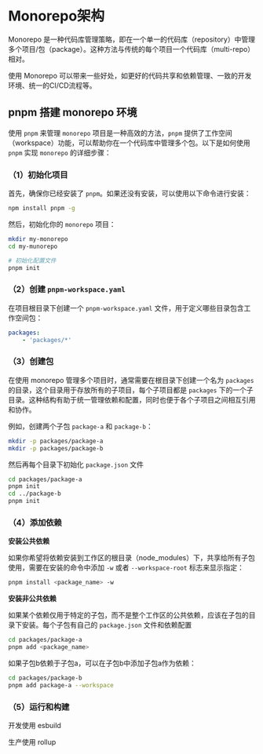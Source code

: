 # Monorepo架构

Monorepo 是一种代码库管理策略，即在一个单一的代码库（repository）中管理多个项目/包（package）。这种方法与传统的每个项目一个代码库（multi-repo）相对。

使用 Monorepo 可以带来一些好处，如更好的代码共享和依赖管理、一致的开发环境、统一的CI/CD流程等。





## pnpm 搭建 monorepo 环境

使用 `pnpm` 来管理 `monorepo` 项目是一种高效的方法，`pnpm` 提供了工作空间（workspace）功能，可以帮助你在一个代码库中管理多个包。以下是如何使用 `pnpm` 实现 `monorepo` 的详细步骤：

### （1）初始化项目

首先，确保你已经安装了 `pnpm`。如果还没有安装，可以使用以下命令进行安装：

```bash
npm install pnpm -g
```

然后，初始化你的 `monorepo` 项目：

```bash
mkdir my-monorepo
cd my-munorepo

# 初始化配置文件
pnpm init
```

### （2）创建 `pnpm-workspace.yaml`

在项目根目录下创建一个 `pnpm-workspace.yaml` 文件，用于定义哪些目录包含工作空间包：

```yaml
packages:
	- 'packages/*'
```

### （3）创建包

在使用 monorepo 管理多个项目时，通常需要在根目录下创建一个名为 `packages` 的目录，这个目录用于存放所有的子项目，每个子项目都是 `packages` 下的一个子目录。这种结构有助于统一管理依赖和配置，同时也便于各个子项目之间相互引用和协作。

例如，创建两个子包 `package-a` 和 `package-b`：

```bash
mkdir -p packages/package-a
mkdir -p packages/package-b
```

然后再每个目录下初始化 `package.json` 文件

```bash
cd packages/package-a
pnpm init
cd ../package-b
pnpm init
```

### （4）添加依赖

**安装公共依赖**

如果你希望将依赖安装到工作区的根目录（node_modules）下，共享给所有子包使用，需要在安装的命令中添加 `-w` 或者 `--workspace-root` 标志来显示指定：

```bash
pnpm install <package_name> -w
```

**安装非公共依赖**

如果某个依赖仅用于特定的子包，而不是整个工作区的公共依赖，应该在子包的目录下安装。每个子包有自己的 `package.json` 文件和依赖配置

```bash
cd packages/package-a
pnpm add <package_name>
```

如果子包b依赖于子包a，可以在子包b中添加子包a作为依赖：

```bash
cd packages/package-b
pnpm add package-a --workspace
```



### （5）运行和构建

开发使用 esbuild

生产使用 rollup